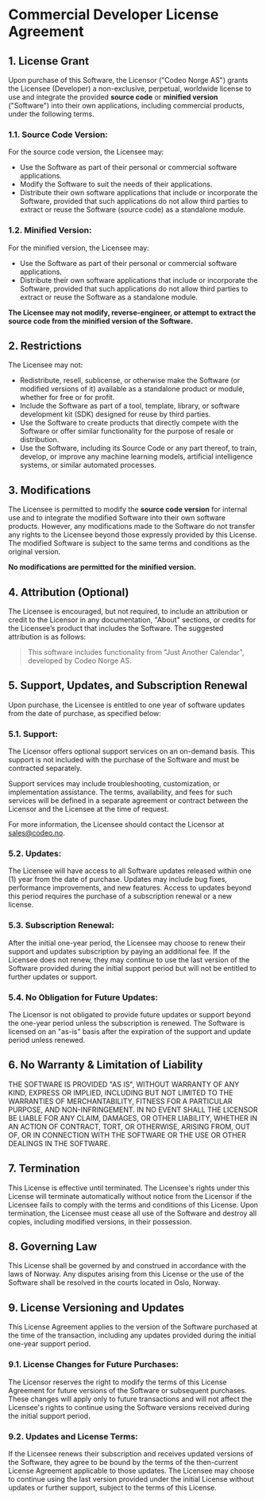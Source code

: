 # Commercial Developer License Agreement
## 1. License Grant
Upon purchase of this Software, the Licensor ("Codeo Norge AS") grants the Licensee (Developer) a non-exclusive, perpetual, worldwide license to use and integrate the provided **source code** or **minified version** ("Software") into their own applications, including commercial products, under the following terms.

### 1.1. Source Code Version:
For the source code version, the Licensee may:

- Use the Software as part of their personal or commercial software applications.
- Modify the Software to suit the needs of their applications.
- Distribute their own software applications that include or incorporate the Software, provided that such applications do not allow third parties to extract or reuse the Software (source code) as a standalone module.

### 1.2. Minified Version:
For the minified version, the Licensee may:

- Use the Software as part of their personal or commercial software applications.
- Distribute their own software applications that include or incorporate the Software, provided that such applications do not allow third parties to extract or reuse the Software as a standalone module.
 
**The Licensee may not modify, reverse-engineer, or attempt to extract the source code from the minified version of the Software.**

## 2. Restrictions
The Licensee may not:

- Redistribute, resell, sublicense, or otherwise make the Software (or modified versions of it) available as a standalone product or module, whether for free or for profit.
- Include the Software as part of a tool, template, library, or software development kit (SDK) designed for reuse by third parties.
- Use the Software to create products that directly compete with the Software or offer similar functionality for the purpose of resale or distribution.
- Use the Software, including its Source Code or any part thereof, to train, develop, or improve any machine learning models, artificial intelligence systems, or similar automated processes.

## 3. Modifications
The Licensee is permitted to modify the **source code version** for internal use and to integrate the modified Software into their own software products. However, any modifications made to the Software do not transfer any rights to the Licensee beyond those expressly provided by this License. The modified Software is subject to the same terms and conditions as the original version.

**No modifications are permitted for the minified version.**

## 4. Attribution (Optional)
The Licensee is encouraged, but not required, to include an attribution or credit to the Licensor in any documentation, "About" sections, or credits for the Licensee’s product that includes the Software. The suggested attribution is as follows:

> This software includes functionality from "Just Another Calendar", developed by Codeo Norge AS.

## 5. Support, Updates, and Subscription Renewal
Upon purchase, the Licensee is entitled to one year of software updates from the date of purchase, as specified below:

### 5.1. Support:
The Licensor offers optional support services on an on-demand basis. This support is not included with the purchase of the Software and must be contracted separately.

Support services may include troubleshooting, customization, or implementation assistance. The terms, availability, and fees for such services will be defined in a separate agreement or contract between the Licensor and the Licensee at the time of request.

For more information, the Licensee should contact the Licensor at sales@codeo.no.

### 5.2. Updates:
The Licensee will have access to all Software updates released within one (1) year from the date of purchase. Updates may include bug fixes, performance improvements, and new features. Access to updates beyond this period requires the purchase of a subscription renewal or a new license.

### 5.3. Subscription Renewal:
After the initial one-year period, the Licensee may choose to renew their support and updates subscription by paying an additional fee. If the Licensee does not renew, they may continue to use the last version of the Software provided during the initial support period but will not be entitled to further updates or support.

### 5.4. No Obligation for Future Updates:
The Licensor is not obligated to provide future updates or support beyond the one-year period unless the subscription is renewed. The Software is licensed on an "as-is" basis after the expiration of the support and update period unless renewed.

## 6. No Warranty & Limitation of Liability
THE SOFTWARE IS PROVIDED "AS IS", WITHOUT WARRANTY OF ANY KIND, EXPRESS OR IMPLIED, INCLUDING BUT NOT LIMITED TO THE WARRANTIES OF MERCHANTABILITY, FITNESS FOR A PARTICULAR PURPOSE, AND NON-INFRINGEMENT. IN NO EVENT SHALL THE LICENSOR BE LIABLE FOR ANY CLAIM, DAMAGES, OR OTHER LIABILITY, WHETHER IN AN ACTION OF CONTRACT, TORT, OR OTHERWISE, ARISING FROM, OUT OF, OR IN CONNECTION WITH THE SOFTWARE OR THE USE OR OTHER DEALINGS IN THE SOFTWARE.

## 7. Termination
This License is effective until terminated. The Licensee's rights under this License will terminate automatically without notice from the Licensor if the Licensee fails to comply with the terms and conditions of this License. Upon termination, the Licensee must cease all use of the Software and destroy all copies, including modified versions, in their possession.

## 8. Governing Law
This License shall be governed by and construed in accordance with the laws of Norway. Any disputes arising from this License or the use of the Software shall be resolved in the courts located in Oslo, Norway.

## 9. License Versioning and Updates
This License Agreement applies to the version of the Software purchased at the time of the transaction, including any updates provided during the initial one-year support period.

### 9.1. License Changes for Future Purchases:
The Licensor reserves the right to modify the terms of this License Agreement for future versions of the Software or subsequent purchases. These changes will apply only to future transactions and will not affect the Licensee's rights to continue using the Software versions received during the initial support period.

### 9.2. Updates and License Terms:
If the Licensee renews their subscription and receives updated versions of the Software, they agree to be bound by the terms of the then-current License Agreement applicable to those updates. The Licensee may choose to continue using the last version provided under the initial License without updates or further support, subject to the terms of this License.